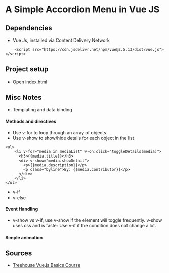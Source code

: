 # A Simple Accordion Menu in Vue JS



## Dependencies

- Vue Js, installed via Content Delivery Network
```  
    <script src="https://cdn.jsdelivr.net/npm/vue@2.5.13/dist/vue.js"></script>
```

## Project setup

- Open index.html

## Misc Notes

- Templating and data binding

#### Methods and directives

- Use v-for to loop through an array of objects
- Use v-show to show/hide details for each object in the list
```
<ul>
    <li v-for="media in mediaList" v-on:click="toggleDetails(media)">
      <h3>{{media.title}}</h3> 
      <div v-show="media.showDetail">
        <p>{{media.description}}</p>
        <p class="byline">By: {{media.contributor}}</p>
      </div>
    </li>
</ul>
 ```
 
 - v-if
 - v-else
 
#### Event Handling
 
 - v-show vs v-if, use v-show if the element will toggle frequently. v-show uses css and is faster
    Use v-if if the condition does not change a lot.

#### Simple animation
 

## Sources

- [Treehouse Vue.js Basics Course](https://teamtreehouse.com/library/vuejs-basics)